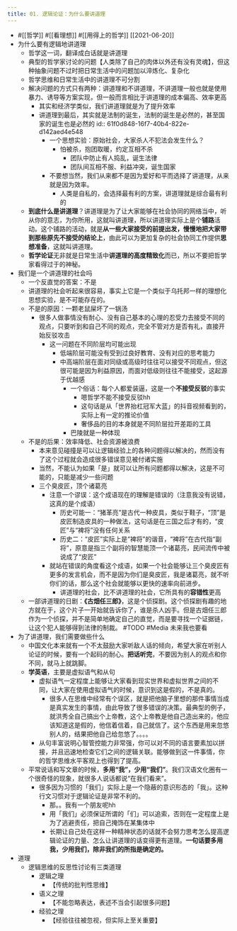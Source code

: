 ```yaml
---
title: 01. 逻辑论证：为什么要讲道理
---
```


- #[[哲学]] #[[看理想]] #[[用得上的哲学]] [[2021-06-20]]
- 为什么要有逻辑地讲道理
	- 哲学这一词，翻译成白话就是讲道理
	- 典型的哲学家讨论的问题【人类除了自己的肉体以外还有没有灵魂】，但这种抽象问题不过时把日常生活中的问题加以淬炼化、复杂化
	- 哲学思维和日常生活中的讲道理不可分割
	- 解决问题的方式只有两种：讲道理和不讲道理，不讲道理一般也就是使用暴力、诱导等方案实现，但一般而言相比于讲道理的成本偏高、效率更高
		- 其实和经济学类似，我们讲道理就是为了提升效率
		- 讲道理到最后，其实就是法制的诞生，法制的诞生是必然的，甚至国家的诞生也是必然的
		  id:: 61f0d848-16f7-40b4-822e-d142aed4e548
			- 一个思想实验：原始社会，大家杀人不犯法会发生什么？
				- 怕被杀，抱团取暖，约定互相不杀
					- 团队中防止有人捣乱，诞生法律
					- 团队间互相不服、利益冲突，诞生国家
			- 不要想当然，我们从来都不是因为爱好和平而选择了讲道理，从来就是因为效率。
				- 人类是自私的，会选择最有利的方案，讲道理就是综合最有利的
	- **到底什么是讲道理**？讲道理是为了让大家能够在社会协同的网络当中，听从你的意志，为你所用，这就叫讲道理，所以讲道理实际上是个**铺路**活动。这个铺路的活动，就是**从一些大家接受的前提出发，慢慢地把大家带到那些原先不接受的结论上**，由此可以为更加复杂的社会协同工作提供**思想准备**，这就叫讲道理。
	- **哲学论证**无非就是日常生活中**讲道理的高度精致化**而已，所以不要把哲学家看得过于的神秘。
- 我们是一个讲道理的社会吗
	- 一个反直觉的答案：不是
	- 讲道理的社会听起来很容易，事实上它是一个类似于乌托邦一样的理想化思想实验，是不可能存在的。
	- 不是的原因：一颗老鼠屎坏了一锅汤
		- 很多人做事情没有耐心、没有自己基本的心理的忍受力去接受不同的观点，只要听到和自己不同的观点，完全不管对方是否有礼，直接开始反驳攻击
			- 这一问题在不同阶层均可能出现
				- 低端阶层可能没有受到过良好教育、没有对应的思考能力
				- 中高端阶层在面对同级或高级时往往可以接受不同观点，但这很可能是因为利益原因，而面对低级则往往不能接受，这起源于优越感
					- 一个俗话：每个人都爱装逼，这是一个**不接受反驳**的事实
						- 嗯哲学不能不接受反驳hh
						- 这句话是从「世界抬杠冠军大蓝」的抖音视频看到的，实际上有一定的推论价值
						- 奢侈品的目的本身就是不同阶层拉开差距的工具
					- 巴陵就是一种体现
	- 不是的后果：效率降低、社会资源被浪费
		- 本来意见碰撞是可以让逻辑经验上的各种问题得以解决的，然而没有了这个过程就会造成很多错误意见被付诸实施
		- 当然，不能认为如果「是」就可以让所有问题都得以解决，这是不可能的，只能是减少一些问题
		- 三个臭皮匠，顶个诸葛亮
			- 注意一个谬误：这个成语现在的理解是错误的（注意我没有说错，这真的是个成语）
				- 历史可能一：“猪革亮”是古代一种皮具，类似于鞋子，“顶”是皮匠制造皮具的一种做法，这句话是在三国之后才有的，“皮匠”与“裨将”没有任何关系
				- 历史二：“皮匠”实际上是“裨将”的谐音，“裨将”在古代指“副将”，原意是指三个副将的智慧能顶一个诸葛亮，民间流传中被说成了“皮匠”
			- 就站在错误的角度看这个成语，如果一个社会能够让三个臭皮匠有更多的发言机会，而不是因为你们是臭皮匠，我是诸葛亮，就不听你们的话，那么这个社会就能够以更快的速率向前进步。
				- 讲道理的社会，比不讲道理的社会，它所具有的**容错性**更高
	- 一部讲道理的日剧：**《古畑任三郎》**，这是个侦探剧。这个侦探剧有趣的地方就在于，这个片子一开始就告诉你了，谁是杀人凶手。但是古畑任三郎作为一个侦探，并不是简单地确定自己的直觉，而是要寻找一个证据链，让这个犯人能够得到法律的制裁。 #TODO #Media 未来我也要看
- 为了讲道理，我们需要做些什么
	- 中国文化本来就有一个不太鼓励大家听敌人话的倾向，希望大家在听别人论证的时候，要有一个起码的耐心。**把话听完**，不要因为别人的观点和你不同，就马上就跳脚。
	- **学英语**，主要是虚拟语气和从句
		- 虚拟语气一定程度上能够让大家看到现实世界和虚拟世界之间的不同，让大家在使用虚拟语气的时候，意识到这是假的，不是真的。
			- 很多人在思维中经常有个误区，就是把他脑子里想的那件事情当成是真实发生的事情，由此导致了很多错误的决策。最典型的例子，就洪秀全自己搞出个上帝教，这个上帝教是他自己造出来的，他应该知道这是假的，他信着信着，自己就信了。这个东西是用来忽悠别人的，结果把他自己给忽悠了。。。。
		- 从句丰富说明心智管控能力非常强，你可以对不同的语言要素加以拼接，并且迅速地检查它们之间的逻辑关联。能够做到这一件事情，你的哲学思维水平客观上也得到了提高。
	- 平常说话和写文章的时候，**多用“我”，少用“我们”**。我们汉语文化圈有一个很奇怪的现象，就很多人说话都说“在我们看来”。
		- 很多因为习惯的「我们」实际上是一个隐蔽的意识形态的「我」。这种行文习惯对于逻辑论证是非常不利的。
			- 那。。我有一个朋友呢hh
			- 用「我们」必须保证所谓的「们」可以追索，否则在一定程度上是为了逃避责任，把自己掩饰在某集体中
			- 长期让自己处在这样一种精神状态的话就不会努力思考怎么提高逻辑论证的力量、怎么让讲道理的话变得更有道理。**一句话要多用我，少用我们，除非我们的所指是确定的。**
- 道理
	- 逻辑思维的反思性讨论有三类道理
		- 逻辑之理
			- 【传统的批判性思维】
		- 语义之理
			- 【不能忽略表达，表述不当会引起很多问题】
		- 经验之理
			- 【经验往往被忽视，但实际上至关重要】